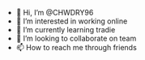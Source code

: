 - 👋 Hi, I’m @CHWDRY96
- 👀 I’m interested in working online 
- 🌱 I’m currently learning tradie 
- 💞️ I’m looking to collaborate on team 
- 📫 How to reach me through friends

<!---
CHWDRY96/CHWDRY96 is a ✨ special ✨ repository because its `README.md` (this file) appears on your GitHub profile.
You can click the Preview link to take a look at your changes.
--->
